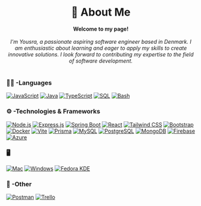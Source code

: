 
<h1 align="center">💫 About Me</h1>

<p align="center">
    <b>Welcome to my page!</b><br><br>
    <i>
       I'm Yousra, a passionate aspiring software engineer based in Denmark. I am enthusiastic about learning and eager to apply my skills to create innovative solutions. I look forward to contributing my expertise to the field of software development.<br>
    </i><br>
</p>

### 👨‍💻 -Languages

[![JavaScript](https://img.shields.io/badge/javascript-black?style=for-the-badge&logo=javascript)](https://www.javascript.com/)
[![Java](https://img.shields.io/badge/java-black?style=for-the-badge&logo=openjdk)](https://www.java.com/en/)
[![TypeScript](https://img.shields.io/badge/typescript-black?style=for-the-badge&logo=typescript)](https://www.typescriptlang.org/)
[![SQL](https://img.shields.io/badge/sql-black?style=for-the-badge&logo=mariadb)](https://www.w3schools.com/sql/sql_intro.asp)
[![Bash](https://img.shields.io/badge/bash-black?style=for-the-badge&logo=gnu-bash&logoColor=white)](https://en.wikipedia.org/wiki/Bash_(Unix_shell))

### ⚙️ -Technologies & Frameworks

[![Node.js](https://img.shields.io/badge/node.js-black?style=for-the-badge&logo=node.js)](https://nodejs.org/en)
[![Express.js](https://img.shields.io/badge/express-black?style=for-the-badge&logo=express)](https://expressjs.com/)
[![Spring Boot](https://img.shields.io/badge/Spring%20Boot-black?style=for-the-badge&logo=spring-boot)](https://spring.io/)
[![React](https://img.shields.io/badge/react-black?style=for-the-badge&logo=react)](https://react.dev/)
[![Tailwind CSS](https://img.shields.io/badge/tailwindcss-black?style=for-the-badge&logo=tailwind-css)](https://tailwindcss.com/)
[![Bootstrap](https://img.shields.io/badge/Bootstrap-black?style=for-the-badge&logo=bootstrap)](https://getbootstrap.com/)
[![Docker](https://img.shields.io/badge/Docker-black?style=for-the-badge&logo=docker)](https://www.docker.com/)
[![Vite](https://img.shields.io/badge/vite-black?style=for-the-badge&logo=vite)](https://vitejs.dev/)
[![Prisma](https://img.shields.io/badge/prisma-black?style=for-the-badge&logo=prisma)](https://www.prisma.io/)
[![MySQL](https://img.shields.io/badge/mysql-black?style=for-the-badge&logo=mysql)](https://www.mysql.com/)
[![PostgreSQL](https://img.shields.io/badge/PostgreSQL-black?style=for-the-badge&logo=postgresql)](https://www.postgresql.org/)
[![MongoDB](https://img.shields.io/badge/MongoDB-black?style=for-the-badge&logo=mongodb)](https://www.mongodb.com/)
[![Firebase](https://img.shields.io/badge/Firebase-black?style=for-the-badge&logo=firebase)](https://firebase.google.com/)
[![Azure](https://img.shields.io/badge/Azure-black?style=for-the-badge&logo=microsoft-azure)](https://azure.microsoft.com/en-us/)

### 🖥️ 

[![Mac](https://img.shields.io/badge/mac-black?style=for-the-badge&logo=apple)](https://www.apple.com/)
[![Windows](https://img.shields.io/badge/windows-black?style=for-the-badge&logo=windows)](https://www.microsoft.com/en-us/windows)
[![Fedora KDE](https://img.shields.io/badge/linux-black?style=for-the-badge&logo=Linux)](https://fedoraproject.org/)

### 📱 -Other

[![Postman](https://img.shields.io/badge/Postman-black?style=for-the-badge&logo=postman)](https://www.postman.com/)
[![Trello](https://img.shields.io/badge/Trello-black?style=for-the-badge&logo=trello)](https://trello.com/home)



